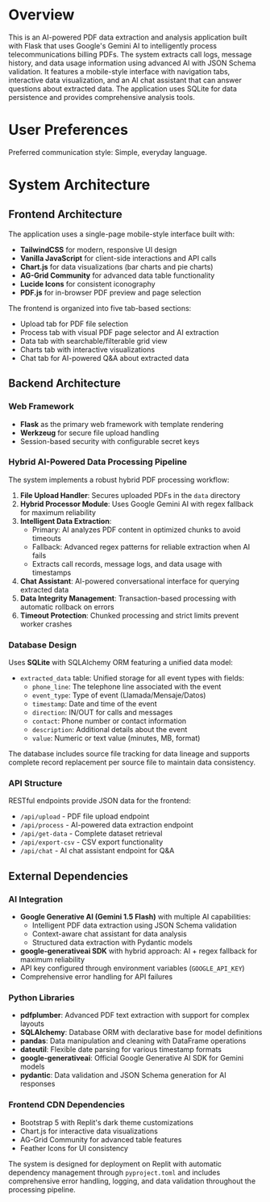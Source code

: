 # Overview

This is an AI-powered PDF data extraction and analysis application built with Flask that uses Google's Gemini AI to intelligently process telecommunications billing PDFs. The system extracts call logs, message history, and data usage information using advanced AI with JSON Schema validation. It features a mobile-style interface with navigation tabs, interactive data visualization, and an AI chat assistant that can answer questions about extracted data. The application uses SQLite for data persistence and provides comprehensive analysis tools.

# User Preferences

Preferred communication style: Simple, everyday language.

# System Architecture

## Frontend Architecture

The application uses a single-page mobile-style interface built with:
- **TailwindCSS** for modern, responsive UI design
- **Vanilla JavaScript** for client-side interactions and API calls
- **Chart.js** for data visualizations (bar charts and pie charts)
- **AG-Grid Community** for advanced data table functionality
- **Lucide Icons** for consistent iconography
- **PDF.js** for in-browser PDF preview and page selection

The frontend is organized into five tab-based sections:
- Upload tab for PDF file selection
- Process tab with visual PDF page selector and AI extraction
- Data tab with searchable/filterable grid view
- Charts tab with interactive visualizations
- Chat tab for AI-powered Q&A about extracted data

## Backend Architecture

### Web Framework
- **Flask** as the primary web framework with template rendering
- **Werkzeug** for secure file upload handling
- Session-based security with configurable secret keys

### Hybrid AI-Powered Data Processing Pipeline
The system implements a robust hybrid PDF processing workflow:

1. **File Upload Handler**: Secures uploaded PDFs in the `data` directory
2. **Hybrid Processor Module**: Uses Google Gemini AI with regex fallback for maximum reliability
3. **Intelligent Data Extraction**: 
   - Primary: AI analyzes PDF content in optimized chunks to avoid timeouts
   - Fallback: Advanced regex patterns for reliable extraction when AI fails
   - Extracts call records, message logs, and data usage with timestamps
4. **Chat Assistant**: AI-powered conversational interface for querying extracted data
5. **Data Integrity Management**: Transaction-based processing with automatic rollback on errors
6. **Timeout Protection**: Chunked processing and strict limits prevent worker crashes

### Database Design
Uses **SQLite** with SQLAlchemy ORM featuring a unified data model:
- `extracted_data` table: Unified storage for all event types with fields:
  - `phone_line`: The telephone line associated with the event
  - `event_type`: Type of event (Llamada/Mensaje/Datos)
  - `timestamp`: Date and time of the event
  - `direction`: IN/OUT for calls and messages
  - `contact`: Phone number or contact information
  - `description`: Additional details about the event
  - `value`: Numeric or text value (minutes, MB, format)

The database includes source file tracking for data lineage and supports complete record replacement per source file to maintain data consistency.

### API Structure
RESTful endpoints provide JSON data for the frontend:
- `/api/upload` - PDF file upload endpoint
- `/api/process` - AI-powered data extraction endpoint
- `/api/get-data` - Complete dataset retrieval
- `/api/export-csv` - CSV export functionality
- `/api/chat` - AI chat assistant endpoint for Q&A

## External Dependencies

### AI Integration
- **Google Generative AI (Gemini 1.5 Flash)** with multiple AI capabilities:
  - Intelligent PDF data extraction using JSON Schema validation
  - Context-aware chat assistant for data analysis
  - Structured data extraction with Pydantic models
- **google-generativeai SDK** with hybrid approach: AI + regex fallback for maximum reliability
- API key configured through environment variables (`GOOGLE_API_KEY`)
- Comprehensive error handling for API failures

### Python Libraries
- **pdfplumber**: Advanced PDF text extraction with support for complex layouts
- **SQLAlchemy**: Database ORM with declarative base for model definitions
- **pandas**: Data manipulation and cleaning with DataFrame operations
- **dateutil**: Flexible date parsing for various timestamp formats
- **google-generativeai**: Official Google Generative AI SDK for Gemini models
- **pydantic**: Data validation and JSON Schema generation for AI responses

### Frontend CDN Dependencies
- Bootstrap 5 with Replit's dark theme customizations
- Chart.js for interactive data visualizations
- AG-Grid Community for advanced table features
- Feather Icons for UI consistency

The system is designed for deployment on Replit with automatic dependency management through `pyproject.toml` and includes comprehensive error handling, logging, and data validation throughout the processing pipeline.
